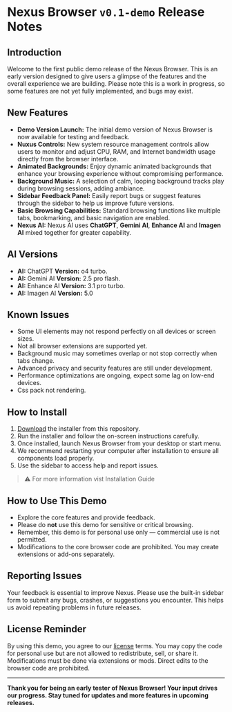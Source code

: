# Nexus Browser `v0.1-demo` Release Notes

## Introduction
Welcome to the first public demo release of the Nexus Browser. This is an early version designed to give users a glimpse of the features and the overall experience we are building. Please note this is a work in progress, so some features are not yet fully implemented, and bugs may exist.

## New Features
- **Demo Version Launch:** The initial demo version of Nexus Browser is now available for testing and feedback.
- **Nuxus Controls:** New system resource management controls allow users to monitor and adjust CPU, RAM, and Internet bandwidth usage directly from the browser interface.
- **Animated Backgrounds:** Enjoy dynamic animated backgrounds that enhance your browsing experience without compromising performance.
- **Background Music:** A selection of calm, looping background tracks play during browsing sessions, adding ambiance.
- **Sidebar Feedback Panel:** Easily report bugs or suggest features through the sidebar to help us improve future versions.
- **Basic Browsing Capabilities:** Standard browsing functions like multiple tabs, bookmarking, and basic navigation are enabled.
- **Nexus AI:** Nexus AI uses **ChatGPT**, **Gemini AI**, **Enhance AI** and **Imagen AI** mixed together for greater capability.

## AI Versions
- **AI:** ChatGPT **Version:** o4 turbo.
- **AI:** Gemini AI **Version:** 2.5 pro flash.
- **AI:** Enhance AI **Version:** 3.1 pro turbo.
- **AI:** Imagen AI **Version:** 5.0

## Known Issues
- Some UI elements may not respond perfectly on all devices or screen sizes.
- Not all browser extensions are supported yet.
- Background music may sometimes overlap or not stop correctly when tabs change.
- Advanced privacy and security features are still under development.
- Performance optimizations are ongoing, expect some lag on low-end devices.
- Css pack not rendering.

## How to Install
1. [Download](./Download.md) the installer from this repository.
2. Run the installer and follow the on-screen instructions carefully.
3. Once installed, launch Nexus Browser from your desktop or start menu.
4. We recommend restarting your computer after installation to ensure all components load properly.
5. Use the sidebar to access help and report issues.
>⚠️ For more information vist Installation Guide

## How to Use This Demo
- Explore the core features and provide feedback.
- Please do **not** use this demo for sensitive or critical browsing.
- Remember, this demo is for personal use only — commercial use is not permitted.
- Modifications to the core browser code are prohibited. You may create extensions or add-ons separately.

## Reporting Issues
Your feedback is essential to improve Nexus. Please use the built-in sidebar form to submit any bugs, crashes, or suggestions you encounter. This helps us avoid repeating problems in future releases.

## License Reminder
By using this demo, you agree to our [license](./LICENSE.md) terms. You may copy the code for personal use but are not allowed to redistribute, sell, or share it. Modifications must be done via extensions or mods. Direct edits to the browser code are prohibited.

---

**Thank you for being an early tester of Nexus Browser! Your input drives our progress. Stay tuned for updates and more features in upcoming releases.**
